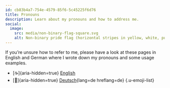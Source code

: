 ```yaml
---
id: cb83b4a7-754e-4579-85f6-5c45225f6d76
title: Pronouns
description: Learn about my pronouns and how to address me.
social:
  image:
    src: media/non-binary-flag-square.svg
    alt: Non-binary pride flag (horizontal stripes in yellow, white, purple, black).
---
```


If you’re unsure how to refer to me, please have a look at these pages in English and German where I wrote down my pronouns and some usage examples.

* [☕]{aria-hidden=true} [English](en/)
* [🥔]{aria-hidden=true} [Deutsch](de/){lang=de hreflang=de}
{.u-emoji-list}
